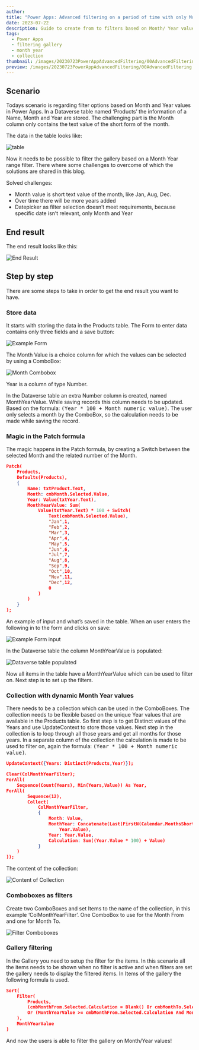 ```yaml
---
author: 
title: "Power Apps: Advanced filtering on a period of time with only Month and Year value"
date: 2023-07-22
description: Guide to create from to filters based on Month/ Year values only
tags:
  - Power Apps
  - filtering gallery
  - month year
  - collection
thumbnail: /images/20230723PowerAppAdvancedFiltering/00AdvancedFiltering.png
preview: /images/20230723PowerAppAdvancedFiltering/00AdvancedFiltering.png
---
```


## Scenario
Todays scenario is regarding filter options based on Month and Year values in Power Apps. In a Dataverse table named ‘Products’ the information of a Name, Month and Year are stored. The challenging part is the Month column only contains the text value of the short form of the month.

The data in the table looks like:


![table](/images/20230723PowerAppAdvancedFiltering/1-table.png)


Now it needs to be possible to filter the gallery based on a Month Year range filter. There where some challenges to overcome of which the solutions are shared in this blog.

Solved challenges:
* Month value is short text value of the month, like Jan, Aug, Dec.
* Over time there will be more years added 
* Datepicker as filter selection doesn’t meet requirements, because specific date isn’t relevant, only Month and Year 

## End result
The end result looks like this: 

![End Result](/images/20230723PowerAppAdvancedFiltering/2-FilterMonthYearValueGIF.gif)

## Step by step
There are some steps to take in order to get the end result you want to have. 

### Store data
It starts with storing the data in the Products table. The Form to enter data contains only three fields and a save button:

![Example Form](/images/20230723PowerAppAdvancedFiltering/3-ExampleForm.png)

The Month Value is a choice column for which the values can be selected by using a ComboBox:

![Month Combobox](/images/20230723PowerAppAdvancedFiltering/4-MonthCombobox.png)

Year is a column of type Number.

In the Dataverse table an extra Number column is created, named MonthYearValue. While saving records this column needs to be updated. Based on the formula: <kbd>(Year * 100 + Month numeric value)</kbd>. The user only selects a month by the ComboBox, so the calculation needs to be made while saving the record. 

### Magic in the Patch formula 
The magic happens in the Patch formula, by creating a Switch between the selected Month and the related number of the Month.

```json
Patch(
    Products,
    Defaults(Products),
    {
        Name: txtProduct.Text,
        Month: cmbMonth.Selected.Value,
        Year: Value(txtYear.Text),
        MonthYearValue: Sum(
            Value(txtYear.Text) * 100 + Switch(
                Text(cmbMonth.Selected.Value),
                "Jan",1,
                "Feb",2,
                "Mar",3,
                "Apr",4,
                "May",5,
                "Jun",6,
                "Jul",7,
                "Aug",8,
                "Sep",9,
                "Oct",10,
                "Nov",11,
                "Dec",12,
                0
            )
        )
    }
);

```

An example of input and what’s saved in the table. When an user enters the following in to the form and clicks on save:


![Example Form input](/images/20230723PowerAppAdvancedFiltering/5-ExampleFormInput.png)

In the Dataverse table the column MonthYearValue is populated:

![Dataverse table populated](/images/20230723PowerAppAdvancedFiltering/6-DataverseTable.png)

Now all items in the table have a MonthYearValue which can be used to filter on. Next step is to set up the filters.

### Collection with dynamic Month Year values
There needs to be a collection which can be used in the ComboBoxes. 
The collection needs to be flexible based on the unique Year values that are available in the Products table. So first step is to get Distinct values of the Years and use UpdateContext to store those values. Next step in the collection is to loop through all those years and get all months for those years. In a separate column of the collection the calculation is made to be used to filter on, again the formula: <kbd>(Year * 100 + Month numeric value)</kbd>.

```json
UpdateContext({Years: Distinct(Products,Year)});

Clear(ColMonthYearFilter);
ForAll(
    Sequence(Count(Years), Min(Years,Value)) As Year,
ForAll(
        Sequence(12),
        Collect(
            ColMonthYearFilter,
            {
                Month: Value,
                MonthYear: Concatenate(Last(FirstN(Calendar.MonthsShort(),Value)).Value, " ",
                    Year.Value),
                Year: Year.Value,
                Calculation: Sum((Year.Value * 100) + Value)
            }       
    )
));
```

The content of the collection:


![Content of Collection](/images/20230723PowerAppAdvancedFiltering/7-CollectionContent.png)

### Comboboxes as filters
Create two ComboBoxes and set Items to the name of the collection, in this example ‘ColMonthYearFilter’. One ComboBox to use for the Month From and one for Month To. 

![Filter Comboboxes](/images/20230723PowerAppAdvancedFiltering/8-FilterComboboxes.png)


### Gallery filtering
In the Gallery you need to setup the filter for the items. In this scenario all the items needs to be shown when no filter is active and when filters are set the gallery needs to display the filtered items. 
In Items of the gallery the following formula is used.

````json
Sort(
    Filter(
        Products,
        (cmbMonthFrom.Selected.Calculation = Blank() Or cmbMonthTo.Selected.Calculation = Blank()) 
        Or (MonthYearValue >= cmbMonthFrom.Selected.Calculation And MonthYearValue <= cmbMonthTo.Selected.Calculation)
    ),
    MonthYearValue
)

`````

And now the users is able to filter the gallery on Month/Year values!
